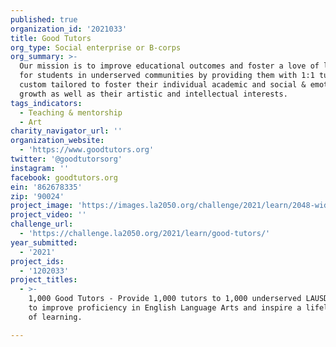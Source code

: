 ```yaml
---
published: true
organization_id: '2021033'
title: Good Tutors
org_type: Social enterprise or B-corps
org_summary: >-
  Our mission is to improve educational outcomes and foster a love of learning
  for students in underserved communities by providing them with 1:1 tutoring,
  custom tailored to foster their individual academic and social & emotional
  growth as well as their artistic and intellectual interests.
tags_indicators:
  - Teaching & mentorship
  - Art
charity_navigator_url: ''
organization_website:
  - 'https://www.goodtutors.org'
twitter: '@goodtutorsorg'
instagram: ''
facebook: goodtutors.org
ein: '862678335'
zip: '90024'
project_image: 'https://images.la2050.org/challenge/2021/learn/2048-wide/good-tutors.jpg'
project_video: ''
challenge_url:
  - 'https://challenge.la2050.org/2021/learn/good-tutors/'
year_submitted:
  - '2021'
project_ids:
  - '1202033'
project_titles:
  - >-
    1,000 Good Tutors - Provide 1,000 tutors to 1,000 underserved LAUSD students
    to improve proficiency in English Language Arts and inspire a lifelong love
    of learning.

---
```

